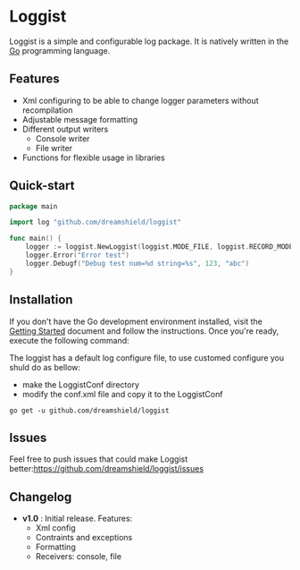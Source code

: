 Loggist
=======

Loggist is a simple and configurable log package.
It is natively written in the [Go](http://golang.org/) programming language. 

Features
------------------

* Xml configuring to be able to change logger parameters without recompilation
* Adjustable message formatting
* Different output writers
  * Console writer
  * File writer 
* Functions for flexible usage in libraries

Quick-start
-----------

```go
package main

import log "github.com/dreamshield/loggist"

func main() {
	logger := loggist.NewLoggist(loggist.MODE_FILE, loggist.RECORD_MODE_YMDH)
	logger.Error("Error test")
	logger.Debugf("Debug test num=%d string=%s", 123, "abc")
}
```

Installation
------------

If you don't have the Go development environment installed, visit the 
[Getting Started](http://golang.org/doc/install.html) document and follow the instructions. Once you're ready, execute the following command:

The loggist has a default log configure file, to use customed configure you shuld do as bellow:

- make the LoggistConf directory
- modify the conf.xml file and copy it to the LoggistConf

```
go get -u github.com/dreamshield/loggist
```

Issues
---------------

Feel free to push issues that could make Loggist better:https://github.com/dreamshield/loggist/issues 

Changelog
---------------
* **v1.0** : Initial release. Features:
    * Xml config
    * Contraints and exceptions
    * Formatting
    * Receivers: console, file
